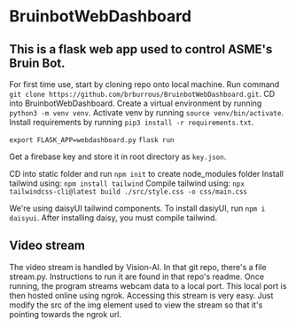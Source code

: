 # BruinbotWebDashboard

## This is a flask web app used to control ASME's Bruin Bot. 

For first time use, start by cloning repo onto local machine. Run command `git clone https://github.com/brburrous/BruinbotWebDashboard.git`. 
CD into BruinbotWebDashboard. Create a virtual environment by running `python3 -m venv venv`. Activate venv by running `source venv/bin/activate`. Install requirements by running `pip3 install -r requirements.txt`. 

`export FLASK_APP=webdashboard.py`
`flask run`

Get a firebase key and store it in root directory as `key.json`. 

CD into static folder and run `npm init` to create node_modules folder
Install tailwind using: `npm install tailwind`
Compile tailwind using: `npx tailwindcss-cli@latest build ./src/style.css -o css/main.css`

We're using daisyUI tailwind components. To install dasiyUI, run `npm i daisyui`. After installing daisy, you must compile tailwind. 

## Video stream
The video stream is handled by Vision-AI. In that git repo, there's a file stream.py. Instructions to run it are found in that repo's readme. Once running, the program streams webcam data to a local port. This local port is then hosted online using ngrok. Accessing this stream is very easy. Just modify the src of the img element used to view the stream so that it's pointing towards the ngrok url. 



